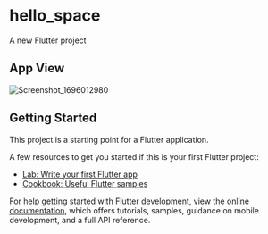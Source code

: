 # hello_space

A new Flutter project

## App View
![Screenshot_1696012980](https://github.com/warundev/Hello_Space-App_v1/assets/120333797/baca3e0a-0bd0-4484-a9ad-f735c9b2050c)



## Getting Started

This project is a starting point for a Flutter application.

A few resources to get you started if this is your first Flutter project:

- [Lab: Write your first Flutter app](https://docs.flutter.dev/get-started/codelab)
- [Cookbook: Useful Flutter samples](https://docs.flutter.dev/cookbook)

For help getting started with Flutter development, view the
[online documentation](https://docs.flutter.dev/), which offers tutorials,
samples, guidance on mobile development, and a full API reference.
